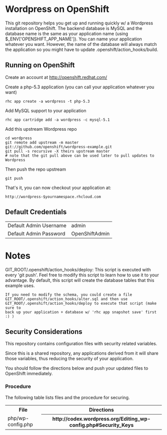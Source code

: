 Wordpress on OpenShift
======================

This git repository helps you get up and running quickly w/ a Wordpress installation
on OpenShift.  The backend database is MySQL and the database name is the 
same as your application name (using $_ENV['OPENSHIFT_APP_NAME']).  You can name
your application whatever you want.  However, the name of the database will always
match the application so you might have to update .openshift/action_hooks/build.


Running on OpenShift
----------------------------

Create an account at http://openshift.redhat.com/

Create a php-5.3 application (you can call your application whatever you want)

    rhc app create -a wordpress -t php-5.3

Add MySQL support to your application

    rhc app cartridge add -a wordpress -c mysql-5.1

Add this upstream Wordpress repo

    cd wordpress 
    git remote add upstream -m master git://github.com/openshift/wordpress-example.git
    git pull -s recursive -X theirs upstream master
    # note that the git pull above can be used later to pull updates to Wordpress
    
Then push the repo upstream

    git push

That's it, you can now checkout your application at:

    http://wordpress-$yournamespace.rhcloud.com
    
Default Credentials
-------------------
<table>
<tr><td>Default Admin Username</td><td>admin</td></tr>
<tr><td>Default Admin Password</td><td>OpenShiftAdmin</td></tr>
</table>

Notes
=====

GIT_ROOT/.openshift/action_hooks/deploy:
    This script is executed with every 'git push'.  Feel free to modify this script
    to learn how to use it to your advantage.  By default, this script will create
    the database tables that this example uses.

    If you need to modify the schema, you could create a file 
    GIT_ROOT/.openshift/action_hooks/alter.sql and then use
    GIT_ROOT/.openshift/action_hooks/deploy to execute that script (make sure to
    back up your application + database w/ 'rhc app snapshot save' first :) )

Security Considerations
-----------------------
This repository contains configuration files with security related variables.

Since this is a shared repository, any applications derived from it will share those variables, thus reducing the security of your application.

You should follow the directions below and push your updated files to OpenShift immediately.

### Procedure

The following table lists files and the procedure for securing.

<table>
  <tr>
    <th>File</th>
    <th>Directions</th>
  </tr>
  <tr>
    <td>php/wp-config.php</td>
    <th>http://codex.wordpress.org/Editing_wp-config.php#Security_Keys</th>
  </tr>
</table>
